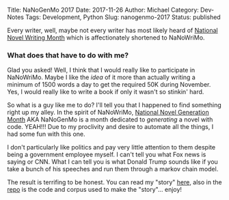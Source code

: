 Title: NaNoGenMo 2017
Date: 2017-11-26
Author: Michael
Category: Dev-Notes
Tags: Development, Python
Slug: nanogenmo-2017
Status: published

Every writer, well, maybe not every writer has most likely heard of [National Novel Writing Month](https://nanowrimo.org/) which is
affectionately shortened to NaNoWriMo.

### What does that have to do with me?

Glad you asked! Well, I think that I would really like to participate in NaNoWriMo. Maybe I like the *idea* of it more than
actually writing a minimum of 1500 words a day to get the required 50K during November. Yes, I would really like to write
a book if only it wasn't so stinkin' hard.

So what is a guy like me to do? I'll tell you that I happened to find something right up my alley. In the spirit of NaNoWriMo, [National Novel Generation
Month](https://nanogenmo.github.io/) AKA NaNoGenMo is a month dedicated to _*generating*_ a novel with code. YEAH!!! Due to my proclivity and desire to
automate all the things, I had some fun with this one.

I don't particularly like politics and pay very little attention to them despite being a government employee myself. I
can't tell you what Fox news is saying or CNN. What I can tell you is what Donald Trump sounds like if you take a bunch of
his speeches and run them through a markov chain model.

The result is terrifing to be honest. You can read my "story" [here](https://github.com/MichaelMartinez/Trumpov/blob/master/Hey_Everyone_Its_Donald_Trumpov.md),
also in the [repo](https://github.com/MichaelMartinez/Trumpov/) is the code and corpus used to make the "story"... enjoy!


